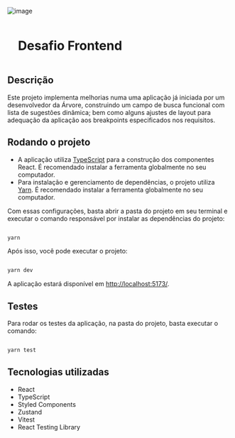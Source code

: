 ![image](https://assets-global.website-files.com/61155c49f7b752684a9f0584/61201e989ae795462db99155_logo-arvore.svg)

<div id="user-content-toc">
  <ul>
    <summary><h1 style="display: inline-block;">Desafio Frontend</h1></summary>
  </ul>
</div>

## Descrição

Este projeto implementa melhorias numa uma aplicação já iniciada por um desenvolvedor da Árvore, construindo um campo de busca funcional com lista de sugestões dinâmica; bem como alguns ajustes de layout para adequação da aplicação aos breakpoints especificados nos requisitos.

## Rodando o projeto

- A aplicação utiliza [TypeScript](https://www.typescriptlang.org/download) para a construção dos componentes React. É recomendado instalar a ferramenta globalmente no seu computador.
- Para instalação e gerenciamento de dependências, o projeto utiliza [Yarn](https://classic.yarnpkg.com/). É recomendado instalar a ferramenta globalmente no seu computador.

Com essas configurações, basta abrir a pasta do projeto em seu terminal e executar o comando responsável por instalar as dependências do projeto:

```bash

yarn

```

Após isso, você pode executar o projeto:

```bash

yarn dev

```

A aplicação estará disponível em [http://localhost:5173/](http://localhost:5173/).

## Testes

Para rodar os testes da aplicação, na pasta do projeto, basta executar o comando:

```bash

yarn test

```

## Tecnologias utilizadas

- React
- TypeScript
- Styled Components
- Zustand
- Vitest
- React Testing Library
